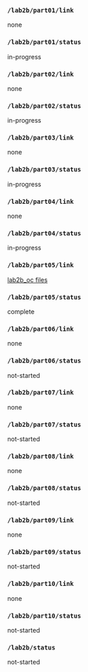 ### `/lab2b/part01/link`
none
### `/lab2b/part01/status`
in-progress
### `/lab2b/part02/link`
none
### `/lab2b/part02/status`
in-progress
### `/lab2b/part03/link`
none
### `/lab2b/part03/status`
in-progress
### `/lab2b/part04/link`
none
### `/lab2b/part04/status`
in-progress
### `/lab2b/part05/link`
[lab2b_oc files](https://github.com/ryanhpan/ese5190-2022-lab2b-esp/tree/main/assets)
### `/lab2b/part05/status`
complete
### `/lab2b/part06/link`
none
### `/lab2b/part06/status`
not-started
### `/lab2b/part07/link`
none
### `/lab2b/part07/status`
not-started
### `/lab2b/part08/link`
none
### `/lab2b/part08/status`
not-started
### `/lab2b/part09/link`
none
### `/lab2b/part09/status`
not-started
### `/lab2b/part10/link`
none
### `/lab2b/part10/status`
not-started
### `/lab2b/status`
not-started
